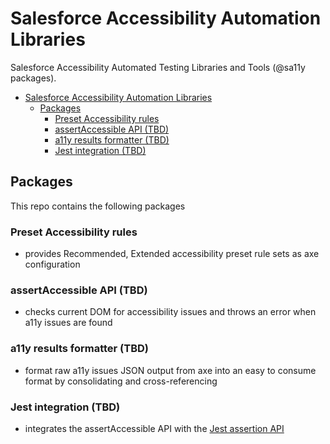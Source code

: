 # Salesforce Accessibility Automation Libraries

Salesforce Accessibility Automated Testing Libraries and Tools (@sa11y packages).

- [Salesforce Accessibility Automation Libraries](#salesforce-accessibility-automation-libraries)
  - [Packages](#packages)
    - [Preset Accessibility rules](#preset-accessibility-rules)
    - [assertAccessible API (TBD)](#assertaccessible-api-tbd)
    - [a11y results formatter (TBD)](#a11y-results-formatter-tbd)
    - [Jest integration (TBD)](#jest-integration-tbd)

## Packages
This repo contains the following packages

### Preset Accessibility rules
* provides Recommended, Extended accessibility preset rule sets as axe configuration

### assertAccessible API (TBD)
* checks current DOM for accessibility issues and throws an error when a11y issues are found

### a11y results formatter (TBD)
* format raw a11y issues JSON output from axe into an easy to consume format by consolidating and cross-referencing

### Jest integration (TBD)
* integrates the assertAccessible API with the [Jest assertion API](https://jestjs.io/docs/en/using-matchers)
